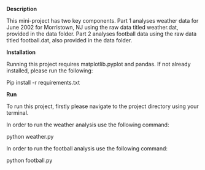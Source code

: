 **Description**

This mini-project has two key components. Part 1 analyses weather data for June 2002 for Morristown, NJ using the raw data titled weather.dat, provided in the data folder. Part 2 analyses football data using the raw data titled football.dat, also provided in the data folder.

**Installation**

Running this project requires matplotlib.pyplot and pandas. If not already installed, please run the following:

Pip install -r requirements.txt

**Run**

To run this project, firstly please navigate to the project directory using your terminal.

In order to run the weather analysis use the following command:

python weather.py

In order to run the football analysis use the following command:

python football.py

